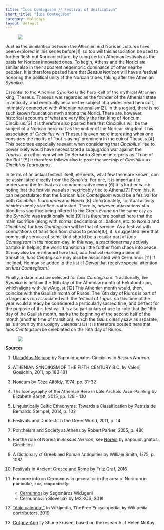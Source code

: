 ```yaml
---
title: "Īuos Comtegisom // Festival of Unification"
short_title: "Īuos Comtegisom"
category: Holidays
layout: default
---
```


<figure class="deity-image"><img src="{{ '/assets/img/norici-wolf.png' | relative_url }}"></figure>

Just as the similarities between the Athenian and Norican cultures have been explored in this series before\[1], so too will this association be used to further flesh out Norican culture, by using certain Athenian festivals as the basis for Norican innovated ones. To begin, Athens and the Norici are similar also in their apparent hegemonic dominance of other nearby peoples. It is therefore posited here that *Bessus Noricon* will have a festival honoring the political unity of the Norican tribes, taking after the Athenian *Synoikia*.

Essential to the Athenian *Synoikia* is the hero-cult of the mythical Athenian king, Theseus. Theseus was regarded as the founder of the Athenian state in antiquity, and eventually became the subject of a widespread hero cult, intimately connected with Athenian nationalism\[2]. In this regard, there is no such known foundation myth among the Norici. There are, however, historical accounts of what are very likely the first king of Noricum: Cincibilus.\[3] It is therefore also posited here that Cincibilus will be the subject of a Norican hero-cult as the unifier of the Norican kingdom. This association of *Cincinilus* with Theseus is even more interesting when one considers the motifs of "bull-slaying" prominent in the cult of Theseus.\[4] This becomes especially relevant when considering that *Cincibilus'* rise to power likely would have necessitated a subjugation war against the *Taurisci*, an ethnonym which De Bernardo Stempel interprets as "Tribe of the Bull".\[5] It therefore follows also to posit the worship of *Cincibilus* as *Cincibilus Taurouanos*. 

In terms of an actual festival itself, elements, what few there are known, can be assimilated directly from the *Synoikia*. For one, it is important to understand the festival as a commemorative event.\[6] It is further worth noting that the festival was also inextricably tied to Athena.\[7] From this, it can be postulated that the Norican *Īuos Comtegisom* would be a festival for both *Cincibilus Taurouanos* and *Noreia*.\[8] Unfortunately, no ritual activity besides simply sacrifice is attested. There is, however, attestations of a bloodless sacrifice being offered to the Greek *Eirene* on the same day as the *Synoikia* was traditionally held.\[9] It is therefore posited here that the main sacrifice (along with normal dedications of libations, etc. to *Noreia* and *Cincibilus*) for *Īuos Comtegisom* will be that of service. As a festival with connotations of transition from chaos to peace\[10], it is suggested here that community service of some kind should be a regular part of *Īuos Comtegisom* in the modern-day. In this way, a practitioner may actively partake in helping the world transition a little further from chaos into peace. (It may also be mentioned here that, as a festival marking a time of transition, *Īuos Comtegisom* may also be associated with Cernunnos.\[11] If inclined, He may be added to the list of *Dewoi* that receive special attention on *Īuos Comtegisom*.)

Finally, a date must be selected for *Īuos Comtegisom*. Traditionally, the *Synoikia* is held on the 16th day of the Athenian month of Hekatombaion, which aligns with July/August.\[12] This Athenian month would, then, coincide with the Gaulish month of Riuros. The 16th day of Riuros is part of a large *Īuos* run associated with the festival of *Lugus*, so this time of the year would already be considered a particularly sacred time, and perfect for the purpose of this festival. It is also particulary of use to note that the 16th day of the Gaulish month, marks the beginning of the second half of the month (another time of transition), which the Gauls clearly saw as separate, as is shown by the Coligny Calendar.\[13] It is therefore posited here that *Īuos Comtegisom* be celebrated on the 16th day of Riuros. 

<figure class="deity-image"><img src="{{ '/assets/img/noricum.png' | relative_url }}"></figure>

**Sources**

1. [Ulatađđus Noricon](https://www.bescothnorichach.com/articles/norici.html) by Sapouidugnatos Cincibilōs in *Bessus Noricon*.

2. ATHENIAN SYNOIKISM OF THE FIFTH CENTURY B.C. by Valerij Goušchin, 2011, pp 180-181

3. Noricum by Géza Alföldy, 1974, pp. 31-32

4. The Iconography of the Athenian Hero in Late Archaic Vase-Painting by Elizabeth Barlett, 2015, pp. 128 - 130

5. Linguistically Celtic Ethnonyms: Towards a Classification by Patrizia de Bernardo Stempel, 2014, p. 102

6. Festivals and Contests in the Greek World, 2011, p. 14

7. Polytheism and Society at Athens by Robert Parker, 2005, p. 480

8. For the role of Noreia in *Bessus Noricon*, see [Noreia](https://www.bescothnorichach.com/articles/noreia.html) by Sapouidugnatos Cincibilōs.

9. A Dictionary of Greek and Roman Antiquities by William Smith, 1875, p. 1087

10. [Festivals in Ancient Greece and Rome](https://oxfordre.com/religion/view/10.1093/acrefore/9780199340378.001.0001/acrefore-9780199340378-e-58) by Fritz Graf, 2016

11. For more info on Cernunnos in general or in the area of Noricum in particular, see, respectively:

    - [Cernunnos](http://polytheist.com/segomaros/2015/09/03/cernunnos/) by Segomâros Widugeni
    - Cernunnos in Slovenia? by MŠ KOS, 2010
    
12. ["Attic calendar,"](https://en.wikipedia.org/w/index.php?title=Attic_calendar&oldid=888405569) In Wikipedia, The Free Encyclopedia, by Wikipedia contributors, 2019

13. [Coligny-App](https://www.coligny-app.com/) by Shane Krusen, based on the research of Helen McKay
